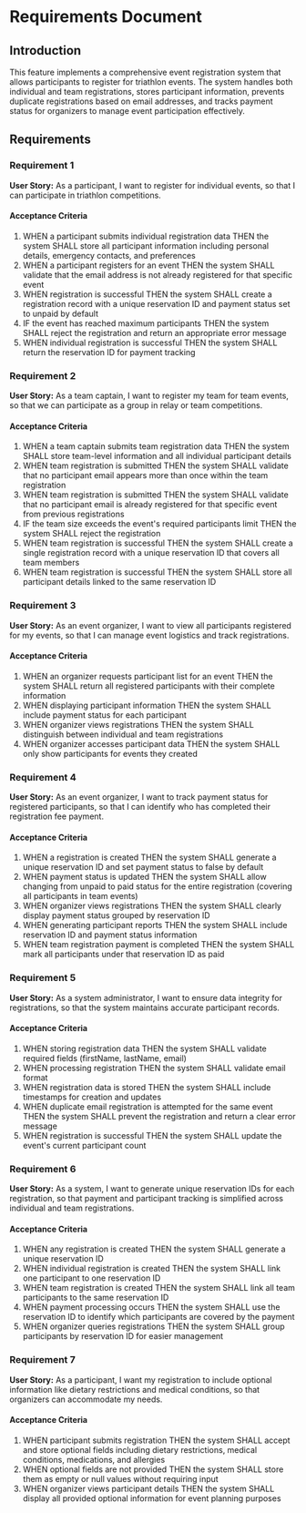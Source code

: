 # Requirements Document

## Introduction

This feature implements a comprehensive event registration system that allows participants to register for triathlon events. The system handles both individual and team registrations, stores participant information, prevents duplicate registrations based on email addresses, and tracks payment status for organizers to manage event participation effectively.

## Requirements

### Requirement 1

**User Story:** As a participant, I want to register for individual events, so that I can participate in triathlon competitions.

#### Acceptance Criteria

1. WHEN a participant submits individual registration data THEN the system SHALL store all participant information including personal details, emergency contacts, and preferences
2. WHEN a participant registers for an event THEN the system SHALL validate that the email address is not already registered for that specific event
3. WHEN registration is successful THEN the system SHALL create a registration record with a unique reservation ID and payment status set to unpaid by default
4. IF the event has reached maximum participants THEN the system SHALL reject the registration and return an appropriate error message
5. WHEN individual registration is successful THEN the system SHALL return the reservation ID for payment tracking

### Requirement 2

**User Story:** As a team captain, I want to register my team for team events, so that we can participate as a group in relay or team competitions.

#### Acceptance Criteria

1. WHEN a team captain submits team registration data THEN the system SHALL store team-level information and all individual participant details
2. WHEN team registration is submitted THEN the system SHALL validate that no participant email appears more than once within the team registration
3. WHEN team registration is submitted THEN the system SHALL validate that no participant email is already registered for that specific event from previous registrations
4. IF the team size exceeds the event's required participants limit THEN the system SHALL reject the registration
5. WHEN team registration is successful THEN the system SHALL create a single registration record with a unique reservation ID that covers all team members
6. WHEN team registration is successful THEN the system SHALL store all participant details linked to the same reservation ID

### Requirement 3

**User Story:** As an event organizer, I want to view all participants registered for my events, so that I can manage event logistics and track registrations.

#### Acceptance Criteria

1. WHEN an organizer requests participant list for an event THEN the system SHALL return all registered participants with their complete information
2. WHEN displaying participant information THEN the system SHALL include payment status for each participant
3. WHEN organizer views registrations THEN the system SHALL distinguish between individual and team registrations
4. WHEN organizer accesses participant data THEN the system SHALL only show participants for events they created

### Requirement 4

**User Story:** As an event organizer, I want to track payment status for registered participants, so that I can identify who has completed their registration fee payment.

#### Acceptance Criteria

1. WHEN a registration is created THEN the system SHALL generate a unique reservation ID and set payment status to false by default
2. WHEN payment status is updated THEN the system SHALL allow changing from unpaid to paid status for the entire registration (covering all participants in team events)
3. WHEN organizer views registrations THEN the system SHALL clearly display payment status grouped by reservation ID
4. WHEN generating participant reports THEN the system SHALL include reservation ID and payment status information
5. WHEN team registration payment is completed THEN the system SHALL mark all participants under that reservation ID as paid

### Requirement 5

**User Story:** As a system administrator, I want to ensure data integrity for registrations, so that the system maintains accurate participant records.

#### Acceptance Criteria

1. WHEN storing registration data THEN the system SHALL validate required fields (firstName, lastName, email)
2. WHEN processing registration THEN the system SHALL validate email format
3. WHEN registration data is stored THEN the system SHALL include timestamps for creation and updates
4. WHEN duplicate email registration is attempted for the same event THEN the system SHALL prevent the registration and return a clear error message
5. WHEN registration is successful THEN the system SHALL update the event's current participant count

### Requirement 6

**User Story:** As a system, I want to generate unique reservation IDs for each registration, so that payment and participant tracking is simplified across individual and team registrations.

#### Acceptance Criteria

1. WHEN any registration is created THEN the system SHALL generate a unique reservation ID
2. WHEN individual registration is created THEN the system SHALL link one participant to one reservation ID
3. WHEN team registration is created THEN the system SHALL link all team participants to the same reservation ID
4. WHEN payment processing occurs THEN the system SHALL use the reservation ID to identify which participants are covered by the payment
5. WHEN organizer queries registrations THEN the system SHALL group participants by reservation ID for easier management

### Requirement 7

**User Story:** As a participant, I want my registration to include optional information like dietary restrictions and medical conditions, so that organizers can accommodate my needs.

#### Acceptance Criteria

1. WHEN participant submits registration THEN the system SHALL accept and store optional fields including dietary restrictions, medical conditions, medications, and allergies
2. WHEN optional fields are not provided THEN the system SHALL store them as empty or null values without requiring input
3. WHEN organizer views participant details THEN the system SHALL display all provided optional information for event planning purposes